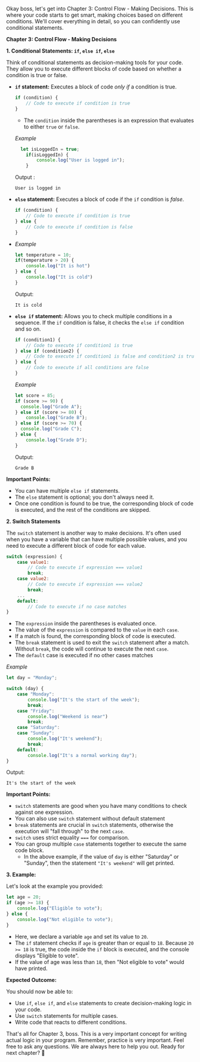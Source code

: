 Okay boss, let's get into Chapter 3: Control Flow - Making Decisions. This is where your code starts to get smart, making choices based on different conditions. We'll cover everything in detail, so you can confidently use conditional statements.

**Chapter 3: Control Flow - Making Decisions**

**1. Conditional Statements: `if`, `else if`, `else`**

Think of conditional statements as decision-making tools for your code. They allow you to execute different blocks of code based on whether a condition is true or false.

*   **`if` statement:** Executes a block of code *only if* a condition is true.

    ```javascript
    if (condition) {
        // Code to execute if condition is true
    }
    ```

    *   The `condition` inside the parentheses is an expression that evaluates to either `true` or `false`.

    *Example*

    ```javascript
      let isLoggedIn = true;
        if(isLoggedIn) {
            console.log("User is logged in");
        }
    ```
    Output :
    ```
    User is logged in
    ```

*   **`else` statement:** Executes a block of code if the `if` condition is *false*.

    ```javascript
    if (condition) {
        // Code to execute if condition is true
    } else {
        // Code to execute if condition is false
    }
    ```

*   *Example*

    ```javascript
    let temperature = 10;
    if(temperature > 20) {
        console.log("It is hot")
    } else {
        console.log("It is cold")
    }
    ```
    Output:
    ```
    It is cold
    ```
*   **`else if` statement:** Allows you to check multiple conditions in a sequence. If the `if` condition is false, it checks the `else if` condition and so on.

    ```javascript
    if (condition1) {
        // Code to execute if condition1 is true
    } else if (condition2) {
        // Code to execute if condition1 is false and condition2 is true
    } else {
        // Code to execute if all conditions are false
    }
    ```

    *Example*

    ```javascript
    let score = 85;
    if (score >= 90) {
      console.log("Grade A");
    } else if (score >= 80) {
        console.log("Grade B");
    } else if (score >= 70) {
      console.log("Grade C");
    } else {
        console.log("Grade D");
    }

    ```
    Output:
    ```
    Grade B
    ```

**Important Points:**

*   You can have multiple `else if` statements.
*   The `else` statement is optional; you don't always need it.
*   Once one condition is found to be true, the corresponding block of code is executed, and the rest of the conditions are skipped.

**2. Switch Statements**

The `switch` statement is another way to make decisions. It's often used when you have a variable that can have multiple possible values, and you need to execute a different block of code for each value.

```javascript
switch (expression) {
    case value1:
        // Code to execute if expression === value1
        break;
    case value2:
        // Code to execute if expression === value2
        break;
    ...
    default:
        // Code to execute if no case matches
}
```

*   The `expression` inside the parentheses is evaluated once.
*   The value of the `expression` is compared to the `value` in each `case`.
*   If a match is found, the corresponding block of code is executed.
*   The `break` statement is used to exit the `switch` statement after a match. Without `break`, the code will continue to execute the next `case`.
*   The `default` case is executed if no other cases matches

*Example*

```javascript
let day = "Monday";

switch (day) {
    case "Monday":
        console.log("It's the start of the week");
        break;
    case "Friday":
        console.log("Weekend is near")
        break;
    case "Saturday":
    case "Sunday":
        console.log("It's weekend");
        break;
    default:
        console.log("It's a normal working day");
}
```

Output:
```
It's the start of the week
```

**Important Points:**

*   `switch` statements are good when you have many conditions to check against one expression.
*   You can also use `switch` statement without default statement
*   `break` statements are crucial in `switch` statements, otherwise the execution will "fall through" to the next `case`.
*  `switch` uses strict equality `===` for comparison.
*   You can group multiple `case` statements together to execute the same code block.
    *  In the above example, if the value of `day` is either "Saturday" or "Sunday", then the statement `"It's weekend"` will get printed.

**3. Example:**

Let's look at the example you provided:

```javascript
let age = 20;
if (age >= 18) {
    console.log("Eligible to vote");
} else {
    console.log("Not eligible to vote");
}
```

*   Here, we declare a variable `age` and set its value to `20`.
*   The `if` statement checks if `age` is greater than or equal to `18`. Because `20 >= 18` is true, the code inside the `if` block is executed, and the console displays "Eligible to vote".
*   If the value of age was less than `18`, then "Not eligible to vote" would have printed.

**Expected Outcome:**

You should now be able to:

*   Use `if`, `else if`, and `else` statements to create decision-making logic in your code.
*   Use `switch` statements for multiple cases.
*   Write code that reacts to different conditions.

That's all for Chapter 3, boss. This is a very important concept for writing actual logic in your program. Remember, practice is very important. Feel free to ask any questions. We are always here to help you out. Ready for next chapter? 🚀
